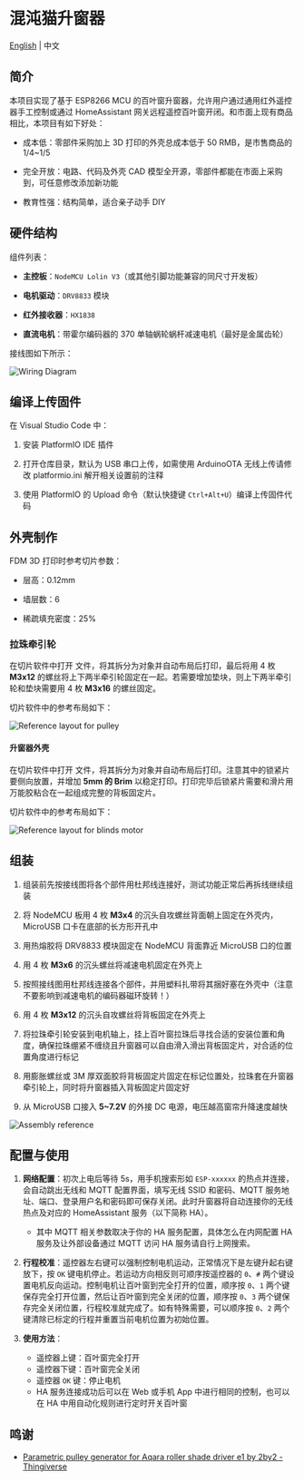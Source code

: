 # 混沌猫升窗器

[English](README.md) | 中文

## 简介

本项目实现了基于 ESP8266 MCU 的百叶窗升窗器，允许用户通过通用红外遥控器手工控制或通过 HomeAssistant 网关远程遥控百叶窗开闭。和市面上现有商品相比，本项目有如下好处：

* 成本低：零部件采购加上 3D 打印的外壳总成本低于 50 RMB，是市售商品的 1/4~1/5

* 完全开放：电路、代码及外壳 CAD 模型全开源，零部件都能在市面上采购到，可任意修改添加新功能

* 教育性强：结构简单，适合亲子动手 DIY

## 硬件结构

组件列表：

* **主控板**：`NodeMCU Lolin V3`（或其他引脚功能兼容的同尺寸开发板）

* **电机驱动**：`DRV8833` 模块

* **红外接收器**：`HX1838`

* **直流电机**：带霍尔编码器的 370 单轴蜗轮蜗杆减速电机（最好是金属齿轮）

接线图如下所示：

![Wiring Diagram](./doc/wiring-diagram.jpg)

## 编译上传固件

在 Visual Studio Code 中：

1. 安装 PlatformIO IDE 插件

2. 打开仓库目录，默认为 USB 串口上传，如需使用 ArduinoOTA 无线上传请修改 platformio.ini 解开相关设置前的注释

3. 使用 PlatformIO 的 Upload 命令（默认快捷键 `Ctrl+Alt+U`）编译上传固件代码

## 外壳制作

FDM 3D 打印时参考切片参数：

* 层高：0.12mm

* 墙层数：6

* 稀疏填充密度：25%

### 拉珠牵引轮

在切片软件中打开 [](./cad/ball-chain-pulley.step) 文件，将其拆分为对象并自动布局后打印，最后将用 4 枚 **M3x12** 的螺丝将上下两半牵引轮固定在一起。若需要增加垫块，则上下两半牵引轮和垫块需要用 4 枚 **M3x16** 的螺丝固定。

切片软件中的参考布局如下：

![Reference layout for pulley](./doc/print-layout-pulley.png)

#### 升窗器外壳

在切片软件中打开 [](./cad/chaos-blinds-motor.step) 文件，将其拆分为对象并自动布局后打印。注意其中的锁紧片要侧向放置，并增加 **5mm 的 Brim** 以稳定打印。打印完毕后锁紧片需要和滑片用万能胶粘合在一起组成完整的背板固定片。

切片软件中的参考布局如下：

![Reference layout for blinds motor](./doc/print-layout-blinds-motor.png)

## 组装

1. 组装前先按接线图将各个部件用杜邦线连接好，测试功能正常后再拆线继续组装

2. 将 NodeMCU 板用 4 枚 **M3x4** 的沉头自攻螺丝背面朝上固定在外壳内，MicroUSB 口卡在底部的长方形开孔中

3. 用热熔胶将 DRV8833 模块固定在 NodeMCU 背面靠近 MicroUSB 口的位置

4. 用 4 枚 **M3x6** 的沉头螺丝将减速电机固定在外壳上

5. 按照接线图用杜邦线连接各个部件，并用塑料扎带将其捆好塞在外壳中（注意不要影响到减速电机的编码器磁环旋转！）

6. 用 4 枚 **M3x12** 的沉头自攻螺丝将背板固定在外壳上

7. 将拉珠牵引轮安装到电机轴上，挂上百叶窗拉珠后寻找合适的安装位置和角度，确保拉珠绷紧不缠绕且升窗器可以自由滑入滑出背板固定片，对合适的位置角度进行标记

8. 用膨胀螺丝或 3M 厚双面胶将背板固定片固定在标记位置处，拉珠套在升窗器牵引轮上，同时将升窗器插入背板固定片固定好

9. 从 MicroUSB 口接入 **5~7.2V** 的外接 DC 电源，电压越高窗帘升降速度越快

![Assembly reference](./doc/assembly.jpg)

## 配置与使用

1. **网络配置**：初次上电后等待 5s，用手机搜索形如 `ESP-xxxxxx` 的热点并连接，会自动跳出无线和 MQTT 配置界面，填写无线 SSID 和密码、MQTT 服务地址、端口、登录用户名和密码即可保存关闭。此时升窗器将自动连接你的无线热点及对应的 HomeAssistant 服务（以下简称 HA）。
   * 其中 MQTT 相关参数取决于你的 HA 服务配置，具体怎么在内网配置 HA 服务及让外部设备通过 MQTT 访问 HA 服务请自行上网搜索。

2. **行程校准**：遥控器左右键可以强制控制电机运动，正常情况下是左键升起右键放下，按 `OK` 键电机停止。若运动方向相反则可顺序按遥控器的 `0`、`#` 两个键设置电机反向运动。控制电机让百叶窗到完全打开的位置，顺序按 `0`、`1` 两个键保存完全打开位置，然后让百叶窗到完全关闭的位置，顺序按 `0`、`3` 两个键保存完全关闭位置，行程校准就完成了。如有特殊需要，可以顺序按 `0`、`2` 两个键清除已标定的行程并重置当前电机位置为初始位置。

3. **使用方法**：
   * 遥控器上键：百叶窗完全打开
   * 遥控器下键：百叶窗完全关闭
   * 遥控器 `OK` 键：停止电机
   * HA 服务连接成功后可以在 Web 或手机 App 中进行相同的控制，也可以在 HA 中用自动化规则进行定时开关百叶窗

## 鸣谢

* [Parametric pulley generator for Aqara roller shade driver e1 by 2by2 - Thingiverse](https://www.thingiverse.com/thing:6116520)
